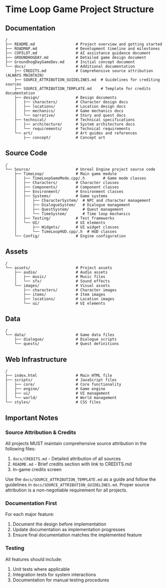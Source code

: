# Time Loop Game Project Structure

## Documentation
```
/
├── README.md                  # Project overview and getting started
├── ROADMAP.md                 # Development timeline and milestones
├── COPILOT.md                 # AI assistance guidance document
├── GROUNDHOGDAY.md            # Detailed game design document
├── GroundhogDayGameDev.md     # Initial concept document
└── docs/                      # Additional documentation
    ├── CREDITS.md             # Comprehensive source attribution (ALWAYS MAINTAIN)
    ├── SOURCE_ATTRIBUTION_GUIDELINES.md  # Guidelines for crediting sources
    ├── SOURCE_ATTRIBUTION_TEMPLATE.md    # Template for credits documentation
    ├── design/                # Design documents
    │   ├── characters/        # Character design docs
    │   ├── locations/         # Location design docs
    │   ├── mechanics/         # Game mechanics docs
    │   └── narrative/         # Story and quest docs
    ├── technical/             # Technical specifications
    │   ├── architecture/      # System architecture docs
    │   └── requirements/      # Technical requirements
    └── art/                   # Art guides and references
        ├── concept/           # Concept art
```

## Source Code
```
/
└── Source/                    # Unreal Engine project source code
    ├── TimeLoop/              # Main game module
    │   ├── TimeLoopGameMode.cpp/.h        # Game mode classes
    │   ├── Characters/        # Character classes
    │   ├── Components/        # Component classes
    │   ├── Environment/       # Environment classes
    │   ├── Systems/           # Game systems
    │   │   ├── CharacterSystem/  # NPC and character management
    │   │   ├── DialogueSystem/   # Dialogue management
    │   │   ├── QuestSystem/      # Quest management
    │   │   └── TimeSystem/       # Time loop mechanics
    │   ├── Testing/           # Test frameworks
    │   └── UI/                # UI elements
    │       ├── Widgets/       # UI widget classes
    │       └── TimeLoopHUD.cpp/.h  # HUD classes
    └── Config/                # Engine configuration
```

## Assets
```
/
└── assets/                    # Project assets
    ├── audio/                 # Audio assets
    │   ├── music/             # Music files
    │   └── sfx/               # Sound effects
    └── images/                # Visual assets
        ├── characters/        # Character images
        ├── items/             # Item images
        ├── locations/         # Location images
        └── ui/                # UI elements
```

## Data
```
/
└── data/                      # Game data files
    ├── dialogue/              # Dialogue scripts
    └── quests/                # Quest definitions
```

## Web Infrastructure
```
/
├── index.html                 # Main HTML file
├── scripts/                   # JavaScript files
│   ├── core/                  # Core functionality
│   ├── engine/                # Game engine
│   ├── ui/                    # UI management
│   └── world/                 # World management
└── styles/                    # CSS files
```

## Important Notes

### Source Attribution & Credits
All projects MUST maintain comprehensive source attribution in the following files:
1. `docs/CREDITS.md` - Detailed attribution of all sources
2. `README.md` - Brief credits section with link to CREDITS.md
3. In-game credits screen

Use the `docs/SOURCE_ATTRIBUTION_TEMPLATE.md` as a guide and follow the guidelines in `docs/SOURCE_ATTRIBUTION_GUIDELINES.md`. Proper source attribution is a non-negotiable requirement for all projects.

### Documentation First
For each major feature:
1. Document the design before implementation
2. Update documentation as implementation progresses
3. Ensure final documentation matches the implemented feature

### Testing
All features should include:
1. Unit tests where applicable
2. Integration tests for system interactions
3. Documentation for manual testing procedures
